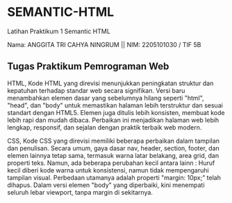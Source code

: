 # SEMANTIC-HTML
Latihan Praktikum 1 Semantic HTML

Nama: ANGGITA TRI CAHYA NINGRUM || NIM: 2205101030 / TIF 5B

## Tugas Praktikum Pemrograman Web

HTML,
Kode HTML yang direvisi menunjukkan peningkatan struktur dan kepatuhan terhadap standar web secara signifikan. Versi baru menambahkan elemen dasar yang sebelumnya hilang seperti "html", "head", dan "body" untuk memastikan halaman lebih terstruktur dan sesuai standart dengan HTML5. Elemen juga ditulis lebih konsisten, membuat kode lebih rapi dan mudah dibaca. Perbaikan ini menjadikan halaman web lebih lengkap, responsif, dan sejalan dengan praktik terbaik web modern.

CSS,
Kode CSS yang direvisi memiliki beberapa perbaikan dalam tampilan dan  penulisan. Secara umum, gaya dasar nav, header, section, footer, dan elemen lainnya tetap sama, termasuk warna latar belakang, area grid, dan properti teks. Namun, ada beberapa perubahan kecil antara lainn : Huruf kecil diberi kode warna  untuk konsistensi, namun tidak mempengaruhi tampilan visual. Perbedaan utamanya adalah properti "margin:  10px;" telah dihapus. Dalam versi elemen "body" yang diperbaiki, kini menempati seluruh lebar viewport, tanpa  margin di sekitarnya.
